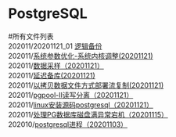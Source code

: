 # PostgreSQL



#所有文件列表  
202011/20201121_01 [逻辑备份](https://github.com/PGquestions/PostgreSQL/blob/main/202011/20201121_01)  
202011/[系统参数优化-系统内核调整(20201121)](https://github.com/PGquestions/PostgreSQL/blob/main/202011/%E7%B3%BB%E7%BB%9F%E5%8F%82%E6%95%B0%E4%BC%98%E5%8C%96-%E7%B3%BB%E7%BB%9F%E5%86%85%E6%A0%B8%E8%B0%83%E6%95%B4(20201121))  
202011/[数据采样（20201121）](https://github.com/PGquestions/PostgreSQL/blob/main/202011/%E6%95%B0%E6%8D%AE%E9%87%87%E6%A0%B7%EF%BC%8820201121%EF%BC%89)  
202011/[延迟备库(20201121)](https://github.com/PGquestions/PostgreSQL/blob/main/202011/%E5%BB%B6%E8%BF%9F%E5%A4%87%E5%BA%93(20201121))  
202011/[以拷贝数据文件方式部署流复制(20201121)](https://github.com/PGquestions/PostgreSQL/blob/main/202011/%E4%BB%A5%E6%8B%B7%E8%B4%9D%E6%95%B0%E6%8D%AE%E6%96%87%E4%BB%B6%E6%96%B9%E5%BC%8F%E9%83%A8%E7%BD%B2%E6%B5%81%E5%A4%8D%E5%88%B6(20201121))  
202011/[pgpool-II读写分离（20201121）](https://github.com/PGquestions/PostgreSQL/blob/main/202011/pgpool-II%E8%AF%BB%E5%86%99%E5%88%86%E7%A6%BB%EF%BC%8820201121%EF%BC%89)  
202011/[linux安装源码postgresql（20201121）](https://github.com/PGquestions/PostgreSQL/blob/main/202011/linux%E5%AE%89%E8%A3%85%E6%BA%90%E7%A0%81postgresql%EF%BC%8820201121%EF%BC%89)  
202011/[处理PG数据库磁盘满异常宕机（20201115）](https://github.com/qq1141853053/PostgreSQL/blob/main/202011/%E5%A4%84%E7%90%86PG%E6%95%B0%E6%8D%AE%E5%BA%93%E7%A3%81%E7%9B%98%E6%BB%A1%E5%BC%82%E5%B8%B8%E5%AE%95%E6%9C%BA%EF%BC%8820201115%EF%BC%89)  
202010/[postgresql进程（20201103）](https://github.com/qq1141853053/PostgreSQL/blob/main/2020-10/postgresql%E8%BF%9B%E7%A8%8B%EF%BC%8820201103%EF%BC%89)
